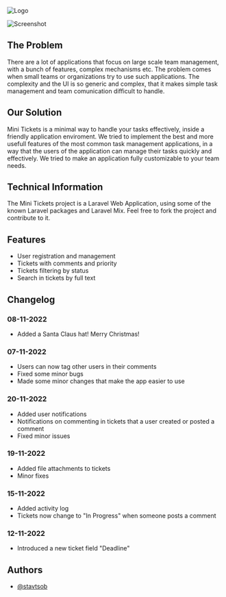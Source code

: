
![Logo](https://i.imgur.com/kXAKsOt.png)

![Screenshot](https://i.imgur.com/TxaigQl.png)
## The Problem

There are a lot of applications that focus on large scale team management, with a bunch of features, complex mechanisms etc. The problem comes when small teams or organizations try to use such applications. The complexity and the UI is so generic and complex, that it makes simple task management and team comunication difficult to handle.

## Our Solution

Mini Tickets is a minimal way to handle your tasks effectively, inside a friendly application enviroment. We tried to implement the best and more usefull features of the most common task management applications, in a way that the users of the application can manage their tasks quickly and effectively. We tried to make an application fully customizable to your team needs.
## Technical Information

The Mini Tickets project is a Laravel Web Application, using some of the known Laravel packages and Laravel Mix.
Feel free to fork the project and contribute to it.
## Features

- User registration and management
- Tickets with comments and priority
- Tickets filtering by status
- Search in tickets by full text

## Changelog
### 08-11-2022
- Added a Santa Claus hat! Merry Christmas!
### 07-11-2022
- Users can now tag other users in their comments
- Fixed some minor bugs
- Made some minor changes that make the app easier to use
### 20-11-2022
- Added user notifications
- Notifications on commenting in tickets that a user created or posted a comment
- Fixed minor issues
### 19-11-2022 
- Added file attachments to tickets
- Minor fixes
### 15-11-2022
- Added activity log
- Tickets now change to "In Progress" when someone posts a comment
### 12-11-2022
- Introduced a new ticket field "Deadline"

## Authors

- [@stavtsob](https://www.github.com/stavtsob)

